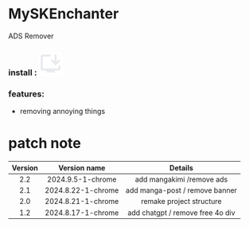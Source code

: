 # MySKEnchanter
ADS Remover
### install :  <a href="#"><img src="https://raw.githubusercontent.com/keegang6705/keegang6705/main/icon_install_desktop_24_dark.svg"></img></a>  
### features:  
-  removing annoying things 
# patch note
| Version | Version name | Details |
| :---: | :---: | :---: |
|2.2|2024.9.5-1-chrome | add mangakimi /remove ads |
|2.1|2024.8.22-1-chrome| add manga-post / remove banner |
|2.0|2024.8.21-1-chrome| remake project structure |
|1.2|2024.8.17-1-chrome| add chatgpt / remove free 4o div |


